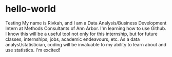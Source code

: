 # hello-world
Testing
My name is Rivkah, and I am a Data Analysis/Business Development Intern at Methods Consultants of Ann Arbor. I'm learning how to use Github. I know this will be a useful tool not only for this internship, but for future classes, internships, jobs, academic endeavours, etc. As a data analyst/statistician, coding will be invaluable to my ability to learn about and use statistics. I'm excited!
